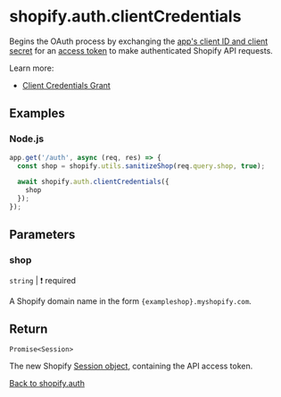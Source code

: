 # shopify.auth.clientCredentials

Begins the OAuth process by exchanging the [app's client ID and client secret](https://shopify.dev/docs/apps/build/authentication-authorization/client-secrets) for an [access token](https://shopify.dev/docs/apps/auth/access-token-types/online.md) to make authenticated Shopify API requests.

Learn more:

- [Client Credentials Grant](../../guides/oauth.md#client-credentials-grant)

## Examples

### Node.js

```ts
app.get('/auth', async (req, res) => {
  const shop = shopify.utils.sanitizeShop(req.query.shop, true);

  await shopify.auth.clientCredentials({
    shop
  });
});
```

## Parameters

### shop

`string` | :exclamation: required

A Shopify domain name in the form `{exampleshop}.myshopify.com`.

## Return

`Promise<Session>`

The new Shopify [Session object](../../../lib/session/session.ts), containing the API access token.

[Back to shopify.auth](README.md)

